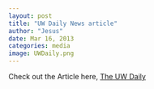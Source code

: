 ```yaml
---
layout: post
title: "UW Daily News article"
author: "Jesus"
date: Mar 16, 2013
categories: media
image: UWDaily.png
---
```


Check out the Article here, [The UW Daily](https://www.dailyuw.com/news/article_4d20f773-69ce-5370-a58b-e8a5b320ebb7.html)
